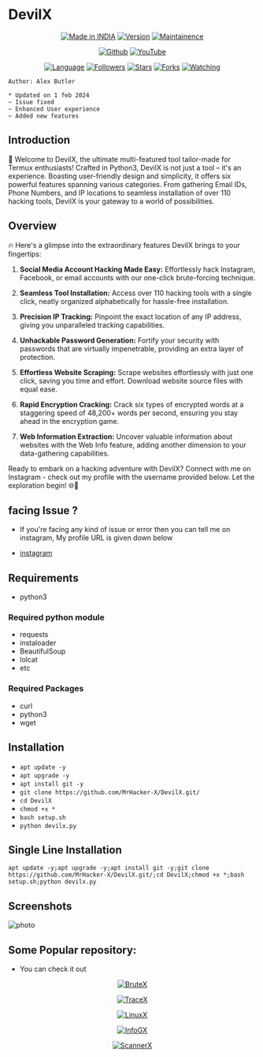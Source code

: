 # DevilX

<p align="center">
<p align="center">
<a href="https://instagram.com/haxorlex"><img title="Made in INDIA" src="https://img.shields.io/badge/Tool-DevilX-green.svg"></a>
<a href="https://youtube.com/@Technolex"><img title="Version" src="https://img.shields.io/badge/Version-0.91.1-green.svg?style=flat-square"></a>
<a href="https://youtube.com/@Technolex"><img title="Maintainence" src="https://img.shields.io/badge/Maintained%3F-yes-green.svg"></a>
</p>

<p align="center">
<a href="https://github.com/MrHacker-X"><img title="Github" src="https://img.shields.io/badge/MrHacker-X-brightgreen?style=for-the-badge&logo=github"></a>
<a href="https://youtube.com/@Technolex"><img title="YouTube" src="https://img.shields.io/badge/YouTube-Technolex-red?style=for-the-badge&logo=Youtube"></a>
</p>
<p align="center">
<a href="https://github.com/MrHacker-X"><img title="Language" src="https://img.shields.io/badge/Made%20with-Python-1f425f.svg?v=103"></a>
<a href="https://github.com/MrHacker-X"><img title="Followers" src="https://img.shields.io/github/followers/MrHacker-X?color=blue&style=flat-square"></a>
<a href="https://github.com/MrHacker-X"><img title="Stars" src="https://img.shields.io/github/stars/MrHacker-X/DevilX?color=red&style=flat-square"></a>
<a href="https://github.com/MrHacker-X"><img title="Forks" src="https://img.shields.io/github/forks/MrHacker-X/DevilX?color=red&style=flat-square"></a>
<a href="https://github.com/MrHacker-X"><img title="Watching" src="https://img.shields.io/github/watchers/MrHacker-X/DevilX?label=Watchers&color=blue&style=flat-square"></a>

</p>

``` Author: Alex Butler ```
```
* Updated on 1 feb 2024
~ Issue fixed
~ Enhanced User experience
~ Added new features
```

## Introduction

🚀 Welcome to DevilX, the ultimate multi-featured tool tailor-made for Termux enthusiasts! Crafted in Python3, DevilX is not just a tool – it's an experience. Boasting user-friendly design and simplicity, it offers six powerful features spanning various categories. From gathering Email IDs, Phone Numbers, and IP locations to seamless installation of over 110 hacking tools, DevilX is your gateway to a world of possibilities.

## Overview

🔥 Here's a glimpse into the extraordinary features DevilX brings to your fingertips:

1. **Social Media Account Hacking Made Easy:** Effortlessly hack Instagram, Facebook, or email accounts with our one-click brute-forcing technique.

2. **Seamless Tool Installation:** Access over 110 hacking tools with a single click, neatly organized alphabetically for hassle-free installation.

3. **Precision IP Tracking:** Pinpoint the exact location of any IP address, giving you unparalleled tracking capabilities.

4. **Unhackable Password Generation:** Fortify your security with passwords that are virtually impenetrable, providing an extra layer of protection.

5. **Effortless Website Scraping:** Scrape websites effortlessly with just one click, saving you time and effort. Download website source files with equal ease.

6. **Rapid Encryption Cracking:** Crack six types of encrypted words at a staggering speed of 48,200+ words per second, ensuring you stay ahead in the encryption game.

7. **Web Information Extraction:** Uncover valuable information about websites with the Web Info feature, adding another dimension to your data-gathering capabilities.

Ready to embark on a hacking adventure with DevilX? Connect with me on Instagram - check out my profile with the username provided below. Let the exploration begin! 🌐👾


## facing Issue ?

+ If you're facing any kind of issue or error then you can tell me on instagram, My profile URL is given down below

+ [instagram](https://instagram.com/haxorlex)

## Requirements

+ python3

### Required python module

+ requests
+ instaloader
+ BeautifulSoup
+ lolcat
+ etc

### Required Packages

+ curl
+ python3
+ wget

## Installation

+ `apt update -y`
+ `apt upgrade -y`
+ `apt install git -y`
+ `git clone https://github.com/MrHacker-X/DevilX.git/`
+ `cd DevilX`
+ `chmod +x *`
+ `bash setup.sh`
+ `python devilx.py`

## Single Line Installation

```
apt update -y;apt upgrade -y;apt install git -y;git clone https://github.com/MrHacker-X/DevilX.git/;cd DevilX;chmod +x *;bash setup.sh;python devilx.py
```

## Screenshots

![photo](https://i.ibb.co/RzMQNjy/Screenshot-20240201-013039.png)


## Some Popular repository:
+ You can check it out
<p align="center"><a href="https://github.com/MrHacker-X/BruteX.git/"><img title="BruteX" src="https://github-readme-stats.vercel.app/api/pin/?username=MrHacker-X&repo=BruteX&theme=dark"></a>
<p align="center"><a href="https://github.com/MrHacker-X/TraceX.git/"><img title="TraceX" src="https://github-readme-stats.vercel.app/api/pin/?username=MrHacker-X&repo=TraceX&theme=dark"></a>
<p align="center"><a href="https://github.com/MrHacker-X/LinuxX.git/"><img title="LinuxX" src="https://github-readme-stats.vercel.app/api/pin/?username=MrHacker-X&repo=LinuxX&theme=dark"></a>
<p align="center"><a href="https://github.com/MrHacker-X/InfoGX.git/"><img title="InfoGX" src="https://github-readme-stats.vercel.app/api/pin/?username=MrHacker-X&repo=InfoGX&theme=dark"></a>
<p align="center"><a href="https://github.com/MrHacker-X/ScannerX.git/"><img title="ScannerX" src="https://github-readme-stats.vercel.app/api/pin/?username=MrHacker-X&repo=ScannerX&theme=dark"></a>


